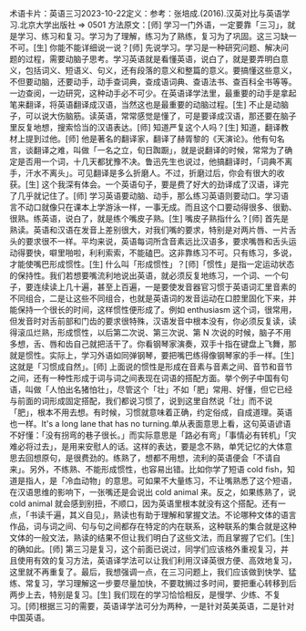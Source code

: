 

术语卡片：英语三习2023-10-22定义：参考：张培成.(2016).汉英对比与英语学习.北京大学出版社 => 0501 方法原文：[师] 学习一门外语，一定要靠「三习」，就是学习、练习和复习。学习为了理解，练习为了熟练，复习为了巩固。这三习缺一不可。[生] 你能不能详细说一说？[师] 先说学习。学习是一种研究问题、解决问题的过程，需要动脑子思考。学习英语就是看懂英语，说白了，就是要弄明白意义，包括词义、短语义、句义，还有段落的意义和整篇的意义。要搞懂这些意义，不但要动脑，还要动手，动手查词典，查成语词典、查语法书、查百科全书等等。一边查阅，一边研究，这种动手必不可少。在英语译学法里，最重要的动手是拿起笔来翻译，将英语翻译成汉语，当然这也是最重要的动脑过程。[生] 不止是动脑子，可以说大伤脑筋。读英语，常常感觉是懂了，可是要译成汉语，那还要在脑子里反复地想，搜索恰当的汉语表达。[师] 知道严复这个人吗？[生] 知道，翻译教材上提到过他。[师] 他是著名的翻译家，翻译了赫胥黎的《天演论》。他有句名言，谈翻译之难，叫做「一名之立，旬日踟蹰」，就是说翻译的时候，常常为了确定是否用一个词，十几天都犹豫不决。鲁迅先生也说过，他搞翻译时，「词典不离手，汗水不离头」。可见翻译是多么折磨人。不过，折磨过后，你会有很大的收获。[生] 这个我深有体会。一个英语句子，要是费了好大的劲译成了汉语，译完了几乎就记住了。[师] 学习英语要动脑、动手，那么练习英语则要动口。学习语言不动口就像只在课本上学游泳一样，一事无成。而且这个口要动得很多、很勤、很熟。练英语，说白了，就是练个嘴皮子熟。[生] 嘴皮子熟指什么？[师] 首先是熟读。英语和汉语在发音上差别很大，对我们嘴的要求，特别是对两片唇、一片舌头的要求很不一样。平均来说，英语每词所含音素远比汉语多，要求嘴唇和舌头运动得要快，噼里啪啦，利利索索，不能磕巴。这非靠练习不可。只有练习，多说，才能使嘴巴形成惯性。[生] 什么叫「形成惯性」？[师]「惯性」是指一定运动状态的保持性。我们若想要嘴流利地说出英语，就必须反复地练习，一个词、一个句子，要连续读上几十遍，甚至上百遍，一是要使发音器官习惯于英语词汇里音素的不同组合，二是让这些不同组合，也就是英语词的发音运动在口腔里固化下来，并能保持一个很长的时间，这样惯性便形成了。例如 enthusiasm 这个词，很常用，但发音时对舌前部和门齿的要求很特殊，汉语发音中根本没有，你必须反复读，读得滚瓜烂熟，形成惯性，以后第二次说、第三次说、第 N 次说的时候，脑子不用多想，舌、唇和齿自己就把活干了。你看钢琴家演奏，双手十指在键盘上飞舞，那就是惯性。实际上，学习外语如同弹钢琴，要把嘴巴练得像钢琴家的手一样。[生] 这就是「习惯成自然」。[师] 上面说的惯性是形成在音素与音素之间、音节和音节之间，还有一种性形成于词与词之间表现在词语的搭配方面。挙个例子中国有句语，叫做「人怕出名猪怕壮」，尽管这个「壮」不如「肥」常用、好懂，但它已经与前面的词形成固定搭配，我们都说习惯了，说到这里自然说「壮」而不说「肥」，根本不用去想。有时候，习惯就意味着正确，约定俗成，自成道理。英语也一样。It's a long lane that has no turning.单从表面意思上看，这句英语谚语不好懂：「没有拐弯的巷子很长。」而实际意思是「路必有弯」「事情必有转机」「灾难必将过去」，是用来安慰人的话。这样的表达，要是念不熟，单凭记忆的大体意思去回想原句，是很费劲的。练熟了，想都不用想，流利的英语便会「不请自来」。另外，不练熟、不能形成惯性，也容易出错。比如你学了短语 cold fish，知道是指人，是「冷血动物」的意思。可如果不大量练习，不让嘴熟悉了这个短语，在汉语思维的影响下，一张嘴还是会说出 cold animal 来。反之，如果练熟了，说 cold animal 就会感到别扭，不顺口，因为英语里根本就没有这个搭配。还有一点，「书读千遍，其义自见」，熟读也有助于理解和掌握文法。不论哪种文体的语言作品，词与词之间、句与句之间都存在特定的内在联系，这种联系的集合就是这种文体的一般文法，熟读的结果不但让我们明白了这些文法，而且掌握了它们。[生] 的确如此。[师] 第三习是复习，这个前面已说过，同学们应该格外重视复习，并且使用有效的复习方法，英语译学法可以让我们利用汉译英很方便、高效地复习，这里就不再重复了。最后，我想强调一点，在三习问题上，我们应该做到快学、猛练、常复习，学习理解这一步要尽量加快，不要耽搁过多时间，要把重心转移到后两步上去，特别是复习。[生] 我们现在的学习恰恰相反，是慢学、少练、不复习。[师]根据三习的需要，英语译学法可分为两种，一是针对英美英语，二是针对中国英语。
